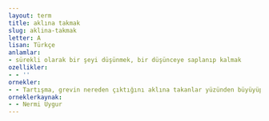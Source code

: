```yaml
---
layout: term
title: aklına takmak
slug: aklina-takmak
letter: A
lisan: Türkçe
anlamlar:
- sürekli olarak bir şeyi düşünmek, bir düşünceye saplanıp kalmak
ozellikler:
- - ''
ornekler:
- - Tartışma, grevin nereden çıktığını aklına takanlar yüzünden büyüyüp genişledi.
orneklerkaynak:
- - Nermi Uygur
---
```

